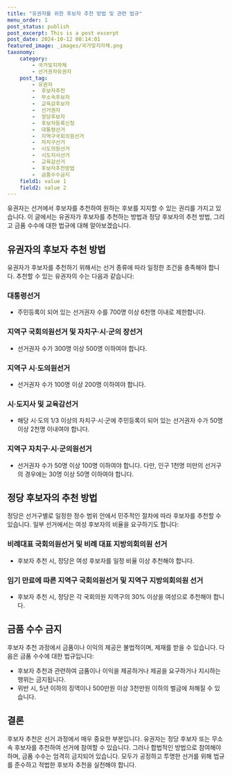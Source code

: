 ```yaml
---
title: "유권자를 위한 후보자 추천 방법 및 관련 법규"
menu_order: 1
post_status: publish
post_excerpt: This is a post excerpt
post_date: 2024-10-12 00:14:01
featured_image: _images/국가및지자체.png
taxonomy:
    category:
        - 국가및지자체
        - 선거권자유권자
    post_tag:
        - 유권자
        -  후보자추천
        -  무소속후보자
        -  교육감후보자
        -  선거권자
        -  정당후보자
        -  후보자등록신청
        -  대통령선거
        -  지역구국회의원선거
        -  자치구선거
        -  시도의원선거
        -  시도지사선거
        -  교육감선거
        -  후보자추천방법
        -  금품수수금지
    field1: value 1
    field2: value 2
---
```




유권자는 선거에서 후보자를 추천하여 원하는 후보를 지지할 수 있는 권리를 가지고 있습니다. 이 글에서는 유권자가 후보자를 추천하는 방법과 정당 후보자의 추천 방법, 그리고 금품 수수에 대한 법규에 대해 알아보겠습니다.

## 유권자의 후보자 추천 방법

유권자가 후보자를 추천하기 위해서는 선거 종류에 따라 일정한 조건을 충족해야 합니다. 추천할 수 있는 유권자의 수는 다음과 같습니다:

### 대통령선거

- 주민등록이 되어 있는 선거권자 수를 700명 이상 6천명 이내로 제한합니다.

### 지역구 국회의원선거 및 자치구·시·군의 장선거

- 선거권자 수가 300명 이상 500명 이하여야 합니다.

### 지역구 시·도의원선거

- 선거권자 수가 100명 이상 200명 이하여야 합니다.

### 시·도지사 및 교육감선거

- 해당 시·도의 1/3 이상의 자치구·시·군에 주민등록이 되어 있는 선거권자 수가 50명 이상 2천명 이내여야 합니다.

### 지역구 자치구·시·군의원선거

- 선거권자 수가 50명 이상 100명 이하여야 합니다. 다만, 인구 1천명 미만의 선거구의 경우에는 30명 이상 50명 이하여야 합니다.

## 정당 후보자의 추천 방법

정당은 선거구별로 일정한 정수 범위 안에서 민주적인 절차에 따라 후보자를 추천할 수 있습니다. 일부 선거에서는 여성 후보자의 비율을 요구하기도 합니다:

### 비례대표 국회의원선거 및 비례 대표 지방의회의원 선거

- 후보자 추천 시, 정당은 여성 후보자를 일정 비율 이상 추천해야 합니다.

### 임기 만료에 따른 지역구 국회의원선거 및 지역구 지방의회의원 선거

- 후보자 추천 시, 정당은 각 국회의원 지역구의 30% 이상을 여성으로 추천해야 합니다.

## 금품 수수 금지

후보자 추천 과정에서 금품이나 이익의 제공은 불법적이며, 제재를 받을 수 있습니다. 다음은 금품 수수에 대한 법규입니다:

- 후보자 추천과 관련하여 금품이나 이익을 제공하거나 제공을 요구하거나 지시하는 행위는 금지됩니다.
- 위반 시, 5년 이하의 징역이나 500만원 이상 3천만원 이하의 벌금에 처해질 수 있습니다.

## 결론

후보자 추천은 선거 과정에서 매우 중요한 부분입니다. 유권자는 정당 후보자 또는 무소속 후보자를 추천하여 선거에 참여할 수 있습니다. 그러나 합법적인 방법으로 참여해야 하며, 금품 수수는 엄격히 금지되어 있습니다. 모두가 공정하고 투명한 선거를 위해 법규를 준수하고 적법한 후보자 추천을 실천해야 합니다.
